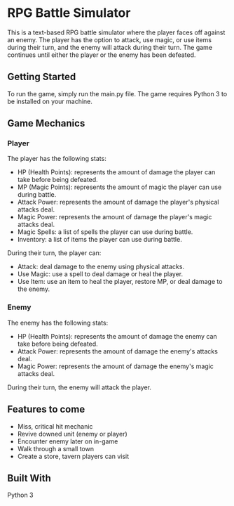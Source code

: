 # RPG Battle Simulator
This is a text-based RPG battle simulator where the player faces off against an enemy. The player has the option to attack, use magic, or use items during their turn, and the enemy will attack during their turn. The game continues until either the player or the enemy has been defeated.

## Getting Started
To run the game, simply run the main.py file. The game requires Python 3 to be installed on your machine.

## Game Mechanics
### Player
The player has the following stats:

* HP (Health Points): represents the amount of damage the player can take before being defeated.
* MP (Magic Points): represents the amount of magic the player can use during battle.
* Attack Power: represents the amount of damage the player's physical attacks deal.
* Magic Power: represents the amount of damage the player's magic attacks deal.
* Magic Spells: a list of spells the player can use during battle.
* Inventory: a list of items the player can use during battle.

During their turn, the player can:

* Attack: deal damage to the enemy using physical attacks.
* Use Magic: use a spell to deal damage or heal the player.
* Use Item: use an item to heal the player, restore MP, or deal damage to the enemy.
### Enemy
The enemy has the following stats:

* HP (Health Points): represents the amount of damage the enemy can take before being defeated.
* Attack Power: represents the amount of damage the enemy's attacks deal.
* Magic Power: represents the amount of damage the enemy's magic attacks deal.

During their turn, the enemy will attack the player.

## Features to come
* Miss, critical hit mechanic
* Revive downed unit (enemy or player)
* Encounter enemy later on in-game
* Walk through a small town
* Create a store, tavern players can visit

## Built With
Python 3



